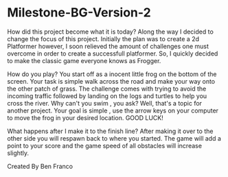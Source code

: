 # Milestone-BG-Version-2


How did this project become what it is today?
    Along the way I decided to change the focus of this project. Initially the plan was to create a 2d Platformer however, I soon relieved the amount of challenges one must overcome in order to create a successfull platformer. So, I quickly decided to make the classic game everyone knows as Frogger. 


How do you play?
    You start off as a inocent little frog on the bottom of the screen. Your task is simple walk across the road and make your way onto the other patch of grass. The challenge comes with trying to avoid the incoming traffic followed by landing on the logs and turtles to help you cross the river. Why can't you swim , you ask? Well, that's a topic for another project. Your goal is simple , use the arrow keys on your computer to move the frog in your desired location. GOOD LUCK! 

What happens after I make it to the finish line?
    After making it over to the other side you will respawn back to where you started. The game will add a point to your score and the game speed of all obstacles will increase slightly. 

Created By Ben Franco